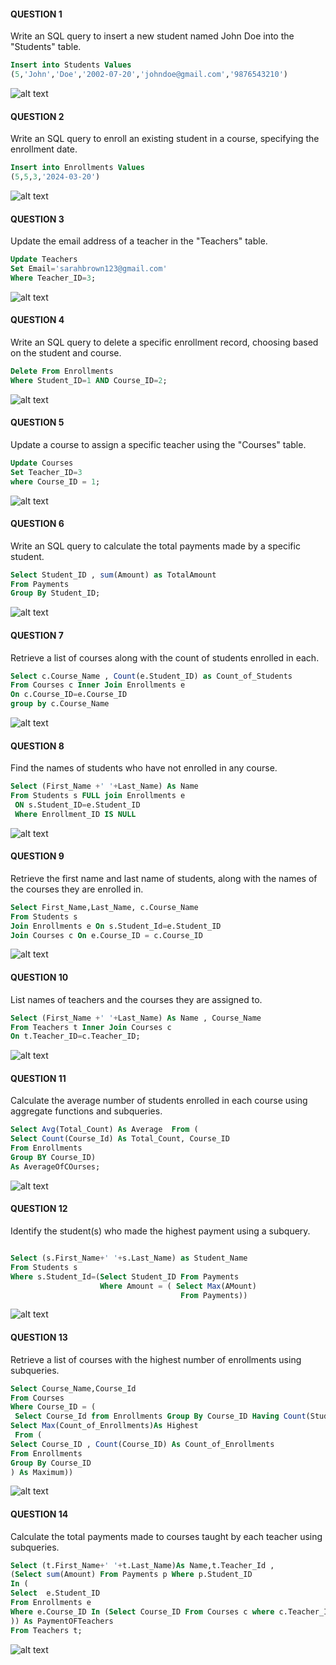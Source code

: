 #### QUESTION 1
Write an SQL query to insert a new student named John Doe into the "Students" table.
```sql
Insert into Students Values
(5,'John','Doe','2002-07-20','johndoe@gmail.com','9876543210')
```
![alt text](<Screenshot 2024-06-15 214133.png>)

#### QUESTION 2
Write an SQL query to enroll an existing student in a course, specifying the enrollment date.
```sql
Insert into Enrollments Values
(5,5,3,'2024-03-20')
```
![alt text](image.png)

#### QUESTION 3
Update the email address of a teacher in the "Teachers" table.
```sql
Update Teachers 
Set Email='sarahbrown123@gmail.com' 
Where Teacher_ID=3;
```
![alt text](image-1.png)

#### QUESTION 4
Write an SQL query to delete a specific enrollment record, choosing based on the student and course.
```sql
Delete From Enrollments
Where Student_ID=1 AND Course_ID=2;
```
![alt text](image-2.png)

#### QUESTION 5
Update a course to assign a specific teacher using the "Courses" table.
```sql
Update Courses
Set Teacher_ID=3 
where Course_ID = 1;
```
![alt text](image-3.png)

#### QUESTION 6
Write an SQL query to calculate the total payments made by a specific student.
```sql
Select Student_ID , sum(Amount) as TotalAmount
From Payments
Group By Student_ID;
```
![alt text](image-4.png)

#### QUESTION 7
Retrieve a list of courses along with the count of students enrolled in each.
```sql
Select c.Course_Name , Count(e.Student_ID) as Count_of_Students
From Courses c Inner Join Enrollments e
On c.Course_ID=e.Course_ID
group by c.Course_Name
```
![alt text](image-5.png)

#### QUESTION 8
Find the names of students who have not enrolled in any course.
```sql
Select (First_Name +' '+Last_Name) As Name
From Students s FULL join Enrollments e
 ON s.Student_ID=e.Student_ID
 Where Enrollment_ID IS NULL
 ```
 ![alt text](image-6.png)

 #### QUESTION 9
  Retrieve the first name and last name of students, along with the names of the courses they are enrolled in.
  ```sql
Select First_Name,Last_Name, c.Course_Name
From Students s 
Join Enrollments e On s.Student_Id=e.Student_ID
Join Courses c On e.Course_ID = c.Course_ID
```
![alt text](image-7.png)

#### QUESTION 10
List names of teachers and the courses they are assigned to.
```sql
Select (First_Name +' '+Last_Name) As Name , Course_Name
From Teachers t Inner Join Courses c
On t.Teacher_ID=c.Teacher_ID; 
```
![alt text](image-8.png)

#### QUESTION 11
Calculate the average number of students enrolled in each course using aggregate functions and subqueries.
```sql
Select Avg(Total_Count) As Average  From (
Select Count(Course_Id) As Total_Count, Course_ID
From Enrollments 
Group BY Course_ID) 
As AverageOfCOurses;
 ```
![alt text](image-9.png)


 #### QUESTION 12
 Identify the student(s) who made the highest payment using a subquery.
 ```sql

 Select (s.First_Name+' '+s.Last_Name) as Student_Name 
 From Students s
 Where s.Student_Id=(Select Student_ID From Payments 
                     Where Amount = ( Select Max(AMount) 
					                   From Payments))

```
![alt text](image-10.png)

#### QUESTION 13
Retrieve a list of courses with the highest number of enrollments using subqueries.
```sql
Select Course_Name,Course_Id 
From Courses 
Where Course_ID = (
 Select Course_Id from Enrollments Group By Course_ID Having Count(Student_ID) = (
Select Max(Count_of_Enrollments)As Highest
 From (
Select Course_ID , Count(Course_ID) As Count_of_Enrollments
From Enrollments
Group By Course_ID
) As Maximum))
```
![alt text](image-11.png)

#### QUESTION 14
Calculate the total payments made to courses taught by each teacher using subqueries.

```sql
Select (t.First_Name+' '+t.Last_Name)As Name,t.Teacher_Id , 
(Select sum(Amount) From Payments p Where p.Student_ID
In (
Select  e.Student_ID 
From Enrollments e
Where e.Course_ID In (Select Course_ID From Courses c where c.Teacher_ID=t.Teacher_ID)
)) As PaymentOFTeachers
From Teachers t;
```
![alt text](image-12.png)